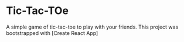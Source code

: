 # Tic-Tac-TOe

A simple game of tic-tac-toe to play with your friends.
This project was bootstrapped with [Create React App]
